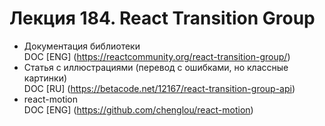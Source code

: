 # Лекция 184. React Transition Group  

* Документация библиотеки  
  DOC [ENG] (https://reactcommunity.org/react-transition-group/)    
* Статья с иллюстрациями (перевод с ошибками, но классные картинки)   
  DOC [RU] (https://betacode.net/12167/react-transition-group-api)      
* react-motion  
  DOC [ENG] (https://github.com/chenglou/react-motion)
